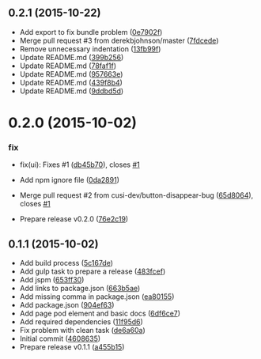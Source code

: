 <a name="0.2.1"></a>
## 0.2.1 (2015-10-22)


* Add export to fix bundle problem ([0e7902f](https://github.com/cusi-dev/page-pod/commit/0e7902f))
* Merge pull request #3 from derekbjohnson/master ([7fdcede](https://github.com/cusi-dev/page-pod/commit/7fdcede))
* Remove unnecessary indentation ([13fb99f](https://github.com/cusi-dev/page-pod/commit/13fb99f))
* Update README.md ([399b256](https://github.com/cusi-dev/page-pod/commit/399b256))
* Update README.md ([78faf1f](https://github.com/cusi-dev/page-pod/commit/78faf1f))
* Update README.md ([957663e](https://github.com/cusi-dev/page-pod/commit/957663e))
* Update README.md ([439f8b4](https://github.com/cusi-dev/page-pod/commit/439f8b4))
* Update README.md ([9ddbd5d](https://github.com/cusi-dev/page-pod/commit/9ddbd5d))



<a name="0.2.0"></a>
# 0.2.0 (2015-10-02)


### fix

* fix(ui): Fixes #1 ([db45b70](https://github.com/cusi-dev/page-pod/commit/db45b70)), closes [#1](https://github.com/cusi-dev/page-pod/issues/1)

* Add npm ignore file ([0da2891](https://github.com/cusi-dev/page-pod/commit/0da2891))
* Merge pull request #2 from cusi-dev/button-disappear-bug ([65d8064](https://github.com/cusi-dev/page-pod/commit/65d8064)), closes [#1](https://github.com/cusi-dev/page-pod/issues/1)
* Prepare release v0.2.0 ([76e2c19](https://github.com/cusi-dev/page-pod/commit/76e2c19))



<a name="0.1.1"></a>
## 0.1.1 (2015-10-02)


* Add build process ([5c167de](https://github.com/cusi-dev/page-pod/commit/5c167de))
* Add gulp task to prepare a release ([483fcef](https://github.com/cusi-dev/page-pod/commit/483fcef))
* Add jspm ([653ff30](https://github.com/cusi-dev/page-pod/commit/653ff30))
* Add links to package.json ([663b5ae](https://github.com/cusi-dev/page-pod/commit/663b5ae))
* Add missing comma in package.json ([ea80155](https://github.com/cusi-dev/page-pod/commit/ea80155))
* Add package.json ([904ef63](https://github.com/cusi-dev/page-pod/commit/904ef63))
* Add page pod element and basic docs ([6df6ce7](https://github.com/cusi-dev/page-pod/commit/6df6ce7))
* Add required dependencies ([11f95d6](https://github.com/cusi-dev/page-pod/commit/11f95d6))
* Fix problem with clean task ([de6a60a](https://github.com/cusi-dev/page-pod/commit/de6a60a))
* Initial commit ([4608635](https://github.com/cusi-dev/page-pod/commit/4608635))
* Prepare release v0.1.1 ([a455b15](https://github.com/cusi-dev/page-pod/commit/a455b15))



